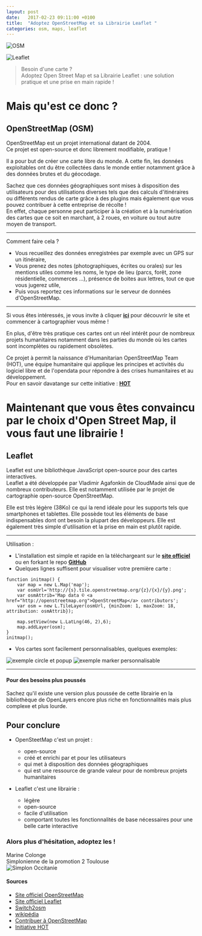 ```yaml
---
layout: post
date:   2017-02-23 09:11:00 +0100
title:  "Adoptez OpenStreetMap et sa Librairie Leaflet "
categories: osm, maps, leaflet
---
```

   
![OSM](http://openstreetmap.fr/f/OSM-FR-logo-web-avec-texte.png)      

![Leaflet](http://t3.gstatic.com/images?q=tbn:ANd9GcS5d8NPc4K2rv-wa6cB8xTmMk_yRz0uj9APe6Us5iMjJWQrnj_AggiF0dQ)        

>Besoin d'une carte ?     
>Adoptez Open Street Map et sa Librairie Leaflet : une solution pratique et une prise en main rapide !      


Mais qu'est ce donc ?     
==

## OpenStreetMap (OSM)

OpenStreetMap est un projet international datant de 2004.  
Ce projet est open-source et donc librement modifiable, pratique !       

Il a pour but de créer une carte libre du monde. A cette fin, les données exploitables ont du être collectées dans le monde entier notamment grâce à des données brutes et du géocodage.       

Sachez que ces données géographiques sont mises à disposition des utilisateurs pour des utilisations diverses tels que des calculs d'itinéraires ou différents rendus de carte grâce à des plugins mais également que vous pouvez contribuer à cette entreprise de récolte !  
En effet, chaque personne peut participer à la création et à la numérisation des cartes que ce soit en marchant, à 2 roues, en voiture ou tout autre moyen de transport.      

--------------------------
Comment faire cela ?  
- Vous recueillez des données enregistrées par exemple avec un GPS sur un itinéraire, 
- Vous prenez des notes (photographiques, écrites ou orales) sur les mentions utiles comme les noms, le type de lieu (parcs, forêt, zone résidentielle, commerces ...), présence de boites aux lettres, tout ce que vous jugerez utile,
- Puis vous reportez ces informations sur le serveur de données d'OpenStreetMap.    

--------------------------

Si vous êtes intéressés, je vous invite à cliquer **[ici](http://www.openstreetmap.org/#map=5/51.495/-0.110)** pour découvrir le site et commencer à cartographier vous même !      

En plus, d'être très pratique ces cartes ont un réel intérêt pour de nombreux projets humanitaires notamment dans les parties du monde où les cartes sont incomplètes ou rapidement obsolètes.      

Ce projet à permit la naissance d'Humanitarian OpenStreetMap Team (HOT), une équipe humanitaire qui applique les principes et activités du logiciel libre et de l'opendata pour répondre à des crises humanitaires et au développement.  
Pour en savoir davatange sur cette initiative : **[HOT](https://hotosm.org/)**     


Maintenant que vous êtes convaincu par le choix d'Open Street Map, il vous faut une librairie !      
==
 
## Leaflet

Leaflet est une bibliothèque JavaScript open-source pour des cartes interactives.  
Leaflet a été développée par Vladimir Agafonkin de CloudMade ainsi que de nombreux contributeurs. Elle est notamment utilisée par le projet de cartographie open-source OpenStreetMap.       

Elle est très légère (38Ko) ce qui la rend idéale pour les supports tels que smartphones et tablettes. Elle possède tout les éléments de base indispensables dont ont besoin la plupart des développeurs. Elle est également très simple d'utilisation et la prise en main est plutôt rapide.       

----------------------------------
Utilisation :  
* L'installation est simple et rapide en la téléchargeant sur le **[site officiel](http://leafletjs.com/)** ou en forkant le repo **[GitHub](https://github.com/Leaflet/Leaflet)**  
* Quelques lignes suffisent pour visualiser votre première carte :  

```
function initmap() {
    var map = new L.Map('map');
    var osmUrl='http://{s}.tile.openstreetmap.org/{z}/{x}/{y}.png';
    var osmAttrib='Map data © <a href="http://openstreetmap.org">OpenStreetMap</a> contributors';
    var osm = new L.TileLayer(osmUrl, {minZoom: 1, maxZoom: 18, attribution: osmAttrib});
  
    map.setView(new L.LatLng(46, 2),6);
    map.addLayer(osm);
}
initmap();
```
* Vos cartes sont facilement personnalisables, quelques exemples:  

![exemple circle et popup](https://upload.wikimedia.org/wikipedia/en/a/a8/Leaflet_example.png)
![exemple marker personnalisable](http://leafletjs.com/examples/custom-icons/thumbnail.png)

----------------------------------

#### Pour des besoins plus poussés

Sachez qu'il existe une version plus poussée de cette librairie en la bibliothèque de OpenLayers encore plus riche en fonctionnalités mais plus complexe et plus lourde.       

## Pour conclure

* OpenSteetMap c'est un projet :      

	* open-source
	* créé et enrichi par et pour les utilisateurs
	* qui met à disposition des données géographiques
	* qui est une ressource de grande valeur pour de nombreux projets humanitaires     

* Leaflet c'est une librairie :       

	* légère
	* open-source
	* facile d'utilisation
	* comportant toutes les fonctionnalités de base nécessaires pour une belle carte interactive  

### Alors plus d'hésitation, adoptez les !     

Marine Colonge   
Simplonienne de la promotion 2 Toulouse    
![Simplon Occitanie](https://a248.e.akamai.net/secure.meetupstatic.com/photos/event/a/0/d/0/global_450101168.jpeg)

#### Sources 
* [Site officiel OpenStreetMap](https://openstreetmap.fr/)
* [Site officiel Leaflet](http://leafletjs.com/)
* [Switch2osm](https://switch2osm.org/fr/utilisation-des-tuiles/debuter-avec-leaflet/)
* [wikipédia](https://fr.wikipedia.org/wiki/OpenStreetMap)
* [Contribuer à OpenStreetMap](http://www.openstreetmap.org/#map=5/51.495/-0.110)
* [Initiative HOT](https://hotosm.org/)
